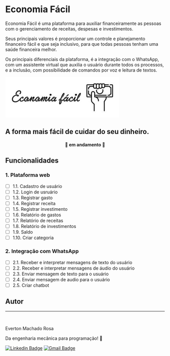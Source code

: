 # Economia Fácil
Economia Fácil é uma plataforma para auxiliar financeiramente as pessoas com o gerenciamento de receitas, despesas e investimentos.

Seus principais valores é proporcionar um controle e planejamento financeiro fácil e que seja inclusivo, para que todas pessoas tenham uma saúde financeira melhor.

Os principais diferenciais da plataforma, é a integração com o WhatsApp, com um assistente virtual que auxilia o usuário durante todos os processos, e a inclusão, com possibilidade de comandos por voz e leitura de textos. 

![Screenshot](logo.png)
## A forma mais fácil de cuidar do seu dinheiro.

<h4 align="center"> 
	🚧  em andamento  🚧
</h4>


## Funcionalidades

### 1. Plataforma web
- [ ] 1.1. Cadastro de usuário
- [ ] 1.2. Login de usruário
- [ ] 1.3. Registrar gasto
- [ ] 1.4. Registrar receita
- [ ] 1.5. Registrar investimento
- [ ] 1.6. Relatório de gastos
- [ ] 1.7. Relatório de receitas
- [ ] 1.8. Relatório de investimentos
- [ ] 1.9. Saldo
- [ ] 1.10. Criar categoria
### 2. Integração com WhatsApp
- [ ] 2.1. Receber e interpretar mensagens de texto do usuário
- [ ] 2.2. Receber e interpretar mensagens de áudio do usuário
- [ ] 2.3. Enviar mensagem de texto para o usuário
- [ ] 2.4. Enviar mensagem de audio para o usuário
- [ ] 2.5. Criar chatbot

## Autor

---


<img style="border-radius: 50%;" src="https://avatars.githubusercontent.com/u/76562935?s=400&u=86023b502ff84808b186ff0b95162f59eae97d3f&v=4" width="100px;" alt=""/>

Everton Machado Rosa

Da engenharia mecânica para programação! 🚀

[![Linkedin Badge](https://img.shields.io/badge/-Everton-blue?style=flat-square&logo=Linkedin&logoColor=white&link=https://www.linkedin.com/in/everton-machado-rosa-b7202287/)](https://www.linkedin.com/in/everton-machado-rosa-b7202287/)
[![Gmail Badge](https://img.shields.io/badge/-everton.mr1@gmail.com-c14438?style=flat-square&logo=Gmail&logoColor=white&link=mailto:everton.mr1@gmail.com)](mailto:everton.mr1@gmail.com)

